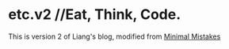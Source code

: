 # etc.v2 //Eat, Think, Code.

This is version 2 of Liang's blog, modified from [Minimal Mistakes](http://mmistakes.github.io/minimal-mistakes)
